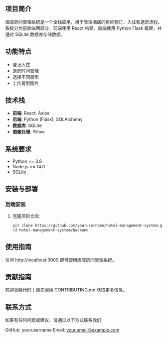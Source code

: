 ## 项目简介

酒店房间管理系统是一个全栈应用，用于管理酒店的房间预订、入住和退房流程。系统分为前后端两部分，前端使用 React 构建，后端使用 Python Flask 框架，并通过 SQLite 数据库存储数据。

## 功能特点

- 登记入住
- 退房时间管理
- 选择不同房型
- 上传房型图片

## 技术栈

- **前端**: React, Axios
- **后端**: Python (Flask), SQLAlchemy
- **数据库**: SQLite
- **图像处理**: Pillow

## 系统要求

- Python >= 3.8
- Node.js >= 14.0
- SQLite

## 安装与部署

### 后端安装

1. 克隆项目仓库:

   ```bash
   git clone https://github.com/yourusername/hotel-management-system.git
   cd hotel-management-system/backend

## 使用指南
访问 http://localhost:3000 即可使用酒店房间管理系统。

## 贡献指南
欢迎贡献代码！请先阅读 CONTRIBUTING.md 获取更多信息。


## 联系方式
如果有任何问题或建议，请通过以下方式联系我们:

GitHub: yourusername
Email: your.email@example.com

